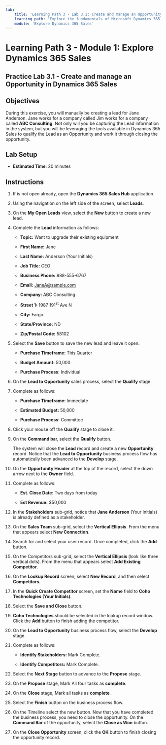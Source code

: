 ```yaml
---
lab:
    title: 'Learning Path 3 - Lab 3.1: Create and manage an Opportunity in Dynamics 365 Sales'
    learning path: 'Explore the fundamentals of Microsoft Dynamics 365 Sales'
    module: 'Explore Dynamics 365 Sales'
---
```



Learning Path 3 - Module 1: Explore Dynamics 365 Sales
========================

## Practice Lab 3.1 - Create and manage an Opportunity in Dynamics 365 Sales 

## Objectives

During this exercise, you will manually be creating a lead for Jane Anderson. Jane works for a company called Jim works for a company called **ABC Consulting**. Not only will you be capturing the Lead information in the system, but you will be leveraging the tools available in Dynamics 365 Sales to qualify the Lead as an Opportunity and work it through closing the opportunity.


## Lab Setup

  - **Estimated Time**: 20 minutes

## Instructions


1. If is not open already, open the **Dynamics 365 Sales Hub** application.

2. Using the navigation on the left side of the screen, select **Leads**. 

3. On the **My Open Leads** view, select the **New** button to create a new lead. 

4. Complete the **Lead** information as follows:

	- **Topic:** Want to upgrade their existing equipment

	- **First Name:** Jane

	- **Last Name:** Anderson (Your Initials)

	- **Job Title:** CEO

	- **Business Phone:** 888-555-6767

	- **Email:** [JaneA@sample.com](mailto:JaneA@sample.com)

	- **Company:** ABC Consulting

	- **Street 1:** 1987 191<sup data-htmlnode="">st</sup> Ave N

	- **City:** Fargo

	- **State/Province:** ND

	- **Zip/Postal Code:** 58102

5. Select the **Save** button to save the new lead and leave it open. 

	- **Purchase Timeframe:** This Quarter

	- **Budget Amount:** 50,000

	- **Purchase Process:** Individual

6. On the **Lead to Opportunity** sales process, select the **Qualify** stage.

7. Complete as follows:

	- **Purchase Timeframe:** Immediate

	- **Estimated Budget:** 50,000 

	- **Purchase Process:** Committee

8. Click your mouse off the **Qualify** stage to close it. 

9. On the **Command ba**r, select the **Qualify** button. 

	The system will close the **Lead** record and create a new **Opportunity** record. Notice that the **Lead to Opportunity** business process flow has 	automatically been advanced to the **Develop** stage. 

10. On the **Opportunity Header** at the top of the record, select the down arrow next to the **Owner** field.

11. Complete as follows:
	- **Est. Close Date:** Two days from today

	- **Est Revenue:** $50,000
		
12. In the **Stakeholders** sub-grid, notice that **Jane Anderson** (Your Initials) is already defined as a stakeholder.

13. On the **Sales Team** sub-grid, select the **Vertical Ellipsis**. From the menu that appears select **New Connection**.

14. Search for and select your user record. Once completed, click the **Add** button.

15. On the Competitors sub-grid, select the **Vertical Ellipsis** (look like three vertical dots). From the menu that appears select **Add Existing Competitor**.

16. On the **Lookup Record** screen, select **New Record**, and then select **Competitors**.

17. In the **Quick Create Competitor** screen, set the **Name** field to **Coho Technologies (Your Initials)**.

18. Select the **Save and Close** button.

19. **Coho Technologies** should be selected in the lookup record window. Click the **Add** button to finish adding the competitor.

20. On the **Lead to Opportunity** business process flow, select the **Develop** stage. 

21. Complete as follows:

	- **Identify Stakeholders:** Mark Complete.

	- **Identify Competitors:** Mark Complete. 

22. Select the **Next Stage** button to advance to the **Propose** stage. 

23. On the **Propose** stage, Mark All four tasks as **complete**. 

24. On the **Close** stage, Mark all tasks as **complete**. 

25. Select the **Finish** button on the business process flow. 

26. On the Timeline select the new button. Now that you have completed the business process, you need to close the opportunity. On the **Command Bar** of the opportunity, select the **Close as Won** button.

27. On the **Close Opportunity** screen, click the **OK** button to finish closing the opportunity record.


